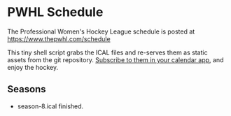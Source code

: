 # PWHL Schedule

The Professional Women's Hockey League schedule is posted at https://www.thepwhl.com/schedule

This tiny shell script grabs the ICAL files and re-serves them as static assets from the git repository.
[Subscribe to them in your calendar app](https://jamesdoc.com/blog/2024/webcal/), and enjoy the hockey.

## Seasons

 * season-8.ical finished.
